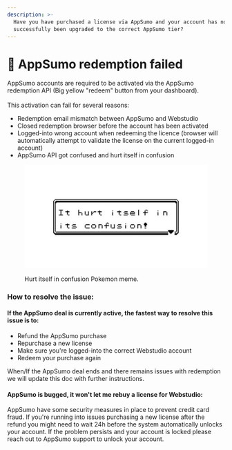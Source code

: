 ```yaml
---
description: >-
  Have you have purchased a license via AppSumo and your account has not
  successfully been upgraded to the correct AppSumo tier?
---
```


# 🌮 AppSumo redemption failed

AppSumo accounts are required to be activated via the AppSumo redemption API (Big yellow "redeem" button from your dashboard). \
\
This activation can fail for several reasons:&#x20;

* Redemption email mismatch between AppSumo and Webstudio
* Closed redemption browser before the account has been activated
* Logged-into wrong account when redeeming the licence (browser will automatically attempt to validate the license on the current logged-in account)
* AppSumo API got confused and hurt itself in confusion

<figure><img src="../.gitbook/assets/image.png" alt=""><figcaption><p>Hurt itself in confusion Pokemon meme.</p></figcaption></figure>

### How to resolve the issue:&#x20;

#### If the AppSumo deal is currently active, the fastest way to resolve this issue is to:&#x20;

* Refund the AppSumo purchase
* Repurchase a new license
* Make sure you're logged-into the correct Webstudio account
* Redeem your purchase again



When/If the AppSumo deal ends and there remains issues with redemption we will update this doc with further instructions.&#x20;



#### AppSumo is bugged, it won't let me rebuy a license for Webstudio:&#x20;

AppSumo have some security measures in place to prevent credit card fraud. If you're running into issues purchasing a new license after the refund you might need to wait 24h before the system automatically unlocks your account. If the problem persists and your account is locked please reach out to AppSumo support to unlock your account.&#x20;



